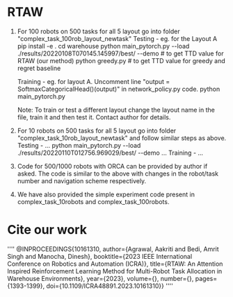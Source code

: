 # RTAW

1. For 100 robots on 500 tasks for all 5 layout go into folder "complex_task_100rob_layout_newtask"
	Testing - eg. for the Layout A
		pip install -e .
		cd warehouse
		python main_pytorch.py --load ./results/20220108T070145.145997/best/ --demo   # to get TTD value for RTAW (our method)
		python greedy.py # to get TTD value for greedy and regret baseline
		
	Training - eg. for layout A.
		Uncomment line "output = SoftmaxCategoricalHead()(output)" in network_policy.py code.
		python main_pytorch.py
		
	Note: To train or test a different layout change the layout name in the file, train it and then test it. Contact author for details.
	
2. For 10 robots on 500 tasks for all 5 layout go into folder "complex_task_10rob_layout_newtask" and follow similar steps as above.
	Testing -
		... 
		python main_pytorch.py --load ./results/20220110T012756.969029/best/ --demo
		...
	Training - 
		...

3. Code for 500/1000 robots with ORCA can be provided by author if asked. The code is similar to the above with changes in the robot/task number and navigation scheme respectively.

4. We have also provided the simple experiment code present in complex_task_10robots and complex_task_100robots.


# Cite our work
''''
@INPROCEEDINGS{10161310,
  author={Agrawal, Aakriti and Bedi, Amrit Singh and Manocha, Dinesh},
  booktitle={2023 IEEE International Conference on Robotics and Automation (ICRA)}, 
  title={RTAW: An Attention Inspired Reinforcement Learning Method for Multi-Robot Task Allocation in Warehouse Environments}, 
  year={2023},
  volume={},
  number={},
  pages={1393-1399},
  doi={10.1109/ICRA48891.2023.10161310}}
''''
